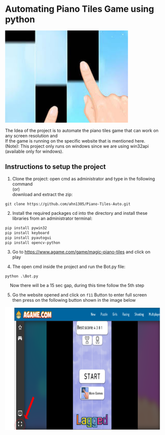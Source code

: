 # Automating Piano Tiles Game using python

<img src = "Images/main.jpg" height= "300" />


The Idea of the project is to automate the piano tiles game that can work on any screen resolution and <br />
If the game is running on the specific website that is mentioned here.
<br />
(Note): This project only runs on windows since we are using win32api (available only for windows).

## Instructions to setup the project

1. Clone the project:
open cmd as administrator and type in the following command <br /> 
(or) <br />
download and extract the zip:

```
git clone https://github.com/ahn1305/Piano-Tiles-Auto.git
```
2. Install the required packages
cd into the directory and install these libraries from an administrator terminal:
```
pip install pywin32
pip install keyboard
pip install pyautogui
pip install opencv-python
```
3. Go to https://www.agame.com/game/magic-piano-tiles and click on play

4. The open cmd inside the project and run the Bot.py file:
```
python .\Bot.py
```
&nbsp;&nbsp;&nbsp;&nbsp;Now there will be a 15 sec gap, during this time follow the 5th step

5. Go the website opened and click on ``` f11 ``` Button to enter full screen <br />
then press on the following button shown in the image below

<img src = "Images/fullscrnbtn.png" height= "400" width="600" />


